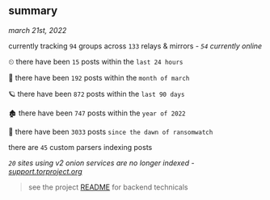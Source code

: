 
## summary
_march 21st, 2022_

currently tracking `94` groups across `133` relays & mirrors - _`54` currently online_

⏲ there have been `15` posts within the `last 24 hours`

🦈 there have been `192` posts within the `month of march`

🪐 there have been `872` posts within the `last 90 days`

🏚 there have been `747` posts within the `year of 2022`

🦕 there have been `3033` posts `since the dawn of ransomwatch`

there are `45` custom parsers indexing posts

_`20` sites using v2 onion services are no longer indexed - [support.torproject.org](https://support.torproject.org/onionservices/v2-deprecation/)_

> see the project [README](https://github.com/thetanz/ransomwatch#ransomwatch--) for backend technicals

